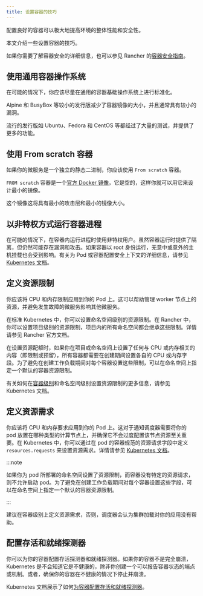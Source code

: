 ```yaml
---
title: 设置容器的技巧
---
```


配置良好的容器可以极大地提高环境的整体性能和安全性。

本文介绍一些设置容器的技巧。

如果你需要了解容器安全的详细信息，也可以参见 Rancher 的[容器安全指南](https://rancher.com/complete-guide-container-security)。

## 使用通用容器操作系统

在可能的情况下，你应该尽量在通用的容器基础操作系统上进行标准化。

Alpine 和 BusyBox 等较小的发行版减少了容器镜像的大小，并且通常具有较小的漏洞。

流行的发行版如 Ubuntu、Fedora 和 CentOS 等都经过了大量的测试，并提供了更多的功能。

## 使用 From scratch 容器

如果你的微服务是一个独立的静态二进制，你应该使用 `From scratch` 容器。

`FROM scratch` 容器是一个[官方 Docker 镜像](https://hub.docker.com/_/scratch)，它是空的，这样你就可以用它来设计最小的镜像。

这个镜像这将具有最小的攻击层和最小的镜像大小。

## 以非特权方式运行容器进程

在可能的情况下，在容器内运行进程时使用非特权用户。虽然容器运行时提供了隔离，但仍然可能存在漏洞和攻击。如果容器以 root 身份运行，无意中或意外的主机挂载也会受到影响。有关为 Pod 或容器配置安全上下文的详细信息，请参见 [Kubernetes 文档](https://kubernetes.io/docs/tasks/configure-pod-container/security-context/)。

## 定义资源限制

你应该将 CPU 和内存限制应用到你的 Pod 上。这可以帮助管理 worker 节点上的资源，并避免发生故障的微服务影响其他微服务。

在标准 Kubernetes 中，你可以设置命名空间级别的资源限制。在 Rancher 中，你可以设置项目级别的资源限制，项目内的所有命名空间都会继承这些限制。详情请参见 Rancher 官方文档。

在设置资源配额时，如果你在项目或命名空间上设置了任何与 CPU 或内存相关的内容（即限制或预留），所有容器都需要在创建期间设置各自的 CPU 或内存字段。为了避免在创建工作负载期间对每个容器设置这些限制，可以在命名空间上指定一个默认的容器资源限制。

有关如何在[容器级别](https://kubernetes.io/docs/concepts/configuration/manage-compute-resources-container/#resource-requests-and-limits-of-pod-and-container)和命名空间级别设置资源限制的更多信息，请参见 Kubernetes 文档。

## 定义资源需求

你应该将 CPU 和内存要求应用到你的 Pod 上。这对于通知调度器需要将你的 pod 放置在哪种类型的计算节点上，并确保它不会过度配置该节点资源至关重要。在 Kubernetes 中，你可以通过在 pod 的容器规范的资源请求字段中定义 `resources.requests` 来设置资源需求。详情请参见 [Kubernetes 文档](https://kubernetes.io/docs/concepts/configuration/manage-compute-resources-container/#resource-requests-and-limits-of-pod-and-container)。

:::note

如果你为 pod 所部署的命名空间设置了资源限制，而容器没有特定的资源请求，则不允许启动 pod。为了避免在创建工作负载期间对每个容器设置这些字段，可以在命名空间上指定一个默认的容器资源限制。

:::

建议在容器级别上定义资源需求，否则，调度器会认为集群加载对你的应用没有帮助。

## 配置存活和就绪探测器

你可以为你的容器配置存活探测器和就绪探测器。如果你的容器不是完全崩溃，Kubernetes 是不会知道它是不健康的，除非你创建一个可以报告容器状态的端点或机制。或者，确保你的容器在不健康的情况下停止并崩溃。

Kubernetes 文档展示了如何[为容器配置存活和就绪探测器](https://kubernetes.io/docs/tasks/configure-pod-container/configure-liveness-readiness-probes/)。
